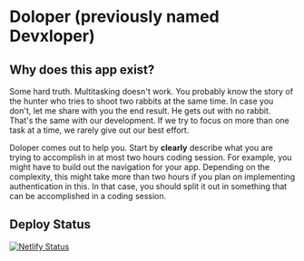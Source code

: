 # Doloper (previously named Devxloper)

## Why does this app exist?

Some hard truth. Multitasking doesn't work. You probably know the story of the hunter who tries to shoot two rabbits at the same time. In case you don't, let me share with you the end result. He gets out with no rabbit. That's the same with our development. If we try to focus on more than one task at a time, we rarely give out our best effort.

Doloper comes out to help you. Start by **clearly** describe what you are trying to accomplish in at most two hours coding session. For example, you might have to build out the navigation for your app. Depending on the complexity, this might take more than two hours if you plan on implementing authentication in this. In that case, you should split it out in something that can be accomplished in a coding session.

## Deploy Status

[![Netlify Status](https://api.netlify.com/api/v1/badges/a888e568-62da-4e53-89fd-390680e71c5b/deploy-status)](https://app.netlify.com/sites/devxloper/deploys)
